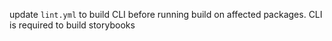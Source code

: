 ---
---

update `lint.yml` to build CLI before running build on affected packages.
CLI is required to build storybooks
